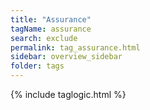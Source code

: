 ```yaml
---
title: "Assurance"
tagName: assurance
search: exclude
permalink: tag_assurance.html
sidebar: overview_sidebar
folder: tags
---
```

{% include taglogic.html %}
